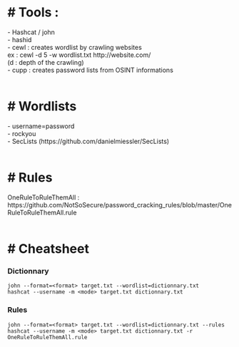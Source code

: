 <h1># Tools :</h1>  
- Hashcat / john <br/> 
- hashid  <br/>
- cewl : creates wordlist by crawling websites <br/>
ex : cewl -d 5 -w wordlist.txt http://website.com/  <br/>
(d : depth of the crawling)  <br/>
- cupp : creates password lists from OSINT informations  <br/>
<br>

<h1># Wordlists</h1>  
- username=password  <br/>
- rockyou  <br/>
- SecLists (https://github.com/danielmiessler/SecLists)  <br/>
<br>

<h1># Rules</h1>   
OneRuleToRuleThemAll : https://github.com/NotSoSecure/password_cracking_rules/blob/master/OneRuleToRuleThemAll.rule  <br/>
<br>

<h1># Cheatsheet</h1>  
<h3>Dictionnary</h3>  
<code>john --format=&lt;format&gt; target.txt --wordlist=dictionnary.txt</code><br>
<code>hashcat --username -m &lt;mode&gt; target.txt dictionnary.txt</code><br>
<h3>Rules</h3>
<code>john --format=&lt;format&gt; target.txt --wordlist=dictionnary.txt --rules</code><br>
<code>hashcat --username -m &lt;mode&gt; target.txt dictionnary.txt -r OneRuleToRuleThemAll.rule</code><br>
